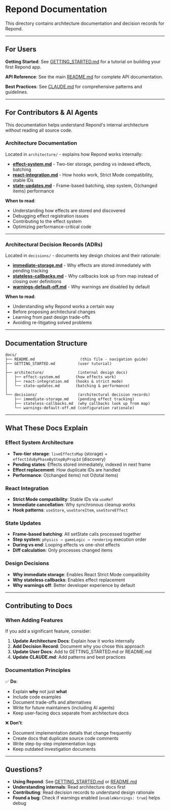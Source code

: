 # Repond Documentation

This directory contains architecture documentation and decision records for Repond.

---

## For Users

**Getting Started**: See [GETTING_STARTED.md](./GETTING_STARTED.md) for a tutorial on building your first Repond app.

**API Reference**: See the main [README.md](../README.md) for complete API documentation.

**Best Practices**: See [CLAUDE.md](../CLAUDE.md) for comprehensive patterns and guidelines.

---

## For Contributors & AI Agents

This documentation helps understand Repond's internal architecture without reading all source code.

### Architecture Documentation

Located in `architecture/` - explains how Repond works internally:

- **[effect-system.md](./architecture/effect-system.md)** - Two-tier storage, pending vs indexed effects, batching
- **[react-integration.md](./architecture/react-integration.md)** - How hooks work, Strict Mode compatibility, stable IDs
- **[state-updates.md](./architecture/state-updates.md)** - Frame-based batching, step system, O(changed items) performance

**When to read**:
- Understanding how effects are stored and discovered
- Debugging effect registration issues
- Contributing to the effect system
- Optimizing performance-critical code

---

### Architectural Decision Records (ADRs)

Located in `decisions/` - documents key design choices and their rationale:

- **[immediate-storage.md](./decisions/immediate-storage.md)** - Why effects are stored immediately with pending tracking
- **[stateless-callbacks.md](./decisions/stateless-callbacks.md)** - Why callbacks look up from map instead of closing over definitions
- **[warnings-default-off.md](./decisions/warnings-default-off.md)** - Why warnings are disabled by default

**When to read**:
- Understanding why Repond works a certain way
- Before proposing architectural changes
- Learning from past design trade-offs
- Avoiding re-litigating solved problems

---

## Documentation Structure

```
docs/
├── README.md                    (this file - navigation guide)
├── GETTING_STARTED.md          (user tutorial)
│
├── architecture/               (internal design docs)
│   ├── effect-system.md       (how effects work)
│   ├── react-integration.md   (hooks & strict mode)
│   └── state-updates.md       (batching & performance)
│
└── decisions/                  (architectural decision records)
    ├── immediate-storage.md    (pending effect tracking)
    ├── stateless-callbacks.md  (why callbacks look up from map)
    └── warnings-default-off.md (configuration rationale)
```

---

## What These Docs Explain

### Effect System Architecture
- **Two-tier storage**: `liveEffectsMap` (storage) + `effectIdsByPhaseByStepByPropId` (discovery)
- **Pending states**: Effects stored immediately, indexed in next frame
- **Effect replacement**: How duplicate IDs are handled
- **Performance**: O(changed items) not O(total items)

### React Integration
- **Strict Mode compatibility**: Stable IDs via `useRef`
- **Immediate cancellation**: Why synchronous cleanup works
- **Hook patterns**: `useStore`, `useStoreItem`, `useStoreEffect`

### State Updates
- **Frame-based batching**: All setState calls processed together
- **Step system**: `physics → gameLogic → rendering` execution order
- **During vs end**: Looping effects vs one-shot effects
- **Diff calculation**: Only processes changed items

### Design Decisions
- **Why immediate storage**: Enables React Strict Mode compatibility
- **Why stateless callbacks**: Enables effect replacement
- **Why warnings off**: Better developer experience by default

---

## Contributing to Docs

### When Adding Features

If you add a significant feature, consider:

1. **Update Architecture Docs**: Explain how it works internally
2. **Add Decision Record**: Document why you chose this approach
3. **Update User Docs**: Add to GETTING_STARTED.md or README.md
4. **Update CLAUDE.md**: Add patterns and best practices

### Documentation Principles

✅ **Do**:
- Explain **why** not just **what**
- Include code examples
- Document trade-offs and alternatives
- Write for future maintainers (including AI agents)
- Keep user-facing docs separate from architecture docs

❌ **Don't**:
- Document implementation details that change frequently
- Create docs that duplicate source code comments
- Write step-by-step implementation logs
- Keep outdated investigation documents

---

## Questions?

- **Using Repond**: See [GETTING_STARTED.md](./GETTING_STARTED.md) or [README.md](../README.md)
- **Understanding internals**: Read architecture docs first
- **Contributing**: Read decision records to understand design rationale
- **Found a bug**: Check if warnings enabled (`enableWarnings: true`) helps debug

